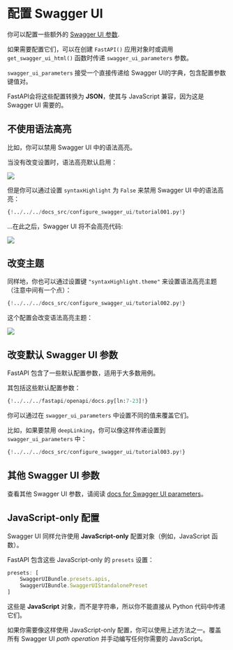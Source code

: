 # 配置 Swagger UI

你可以配置一些额外的 <a href="https://swagger.io/docs/open-source-tools/swagger-ui/usage/configuration/" class="external-link" target="_blank">Swagger UI 参数</a>.

如果需要配置它们，可以在创建 `FastAPI()` 应用对象时或调用 `get_swagger_ui_html()` 函数时传递 `swagger_ui_parameters` 参数。

`swagger_ui_parameters` 接受一个直接传递给 Swagger UI的字典，包含配置参数键值对。

FastAPI会将这些配置转换为 **JSON**，使其与 JavaScript 兼容，因为这是 Swagger UI 需要的。

## 不使用语法高亮

比如，你可以禁用 Swagger UI 中的语法高亮。

当没有改变设置时，语法高亮默认启用：

<img src="/img/tutorial/extending-openapi/image02.png">

但是你可以通过设置 `syntaxHighlight` 为 `False` 来禁用 Swagger UI 中的语法高亮：

```Python hl_lines="3"
{!../../../docs_src/configure_swagger_ui/tutorial001.py!}
```

...在此之后，Swagger UI 将不会高亮代码:

<img src="/img/tutorial/extending-openapi/image03.png">

## 改变主题

同样地，你也可以通过设置键 `"syntaxHighlight.theme"` 来设置语法高亮主题（注意中间有一个点）：

```Python hl_lines="3"
{!../../../docs_src/configure_swagger_ui/tutorial002.py!}
```

这个配置会改变语法高亮主题：

<img src="/img/tutorial/extending-openapi/image04.png">

## 改变默认 Swagger UI 参数

FastAPI 包含了一些默认配置参数，适用于大多数用例。

其包括这些默认配置参数：

```Python
{!../../../fastapi/openapi/docs.py[ln:7-23]!}
```

你可以通过在 `swagger_ui_parameters` 中设置不同的值来覆盖它们。

比如，如果要禁用 `deepLinking`，你可以像这样传递设置到 `swagger_ui_parameters` 中：

```Python hl_lines="3"
{!../../../docs_src/configure_swagger_ui/tutorial003.py!}
```

## 其他 Swagger UI 参数

查看其他 Swagger UI 参数，请阅读 <a href="https://swagger.io/docs/open-source-tools/swagger-ui/usage/configuration/" class="external-link" target="_blank">docs for Swagger UI parameters</a>。

## JavaScript-only 配置

Swagger UI 同样允许使用 **JavaScript-only** 配置对象（例如，JavaScript 函数）。

FastAPI 包含这些 JavaScript-only 的 `presets` 设置：

```JavaScript
presets: [
    SwaggerUIBundle.presets.apis,
    SwaggerUIBundle.SwaggerUIStandalonePreset
]
```

这些是 **JavaScript** 对象，而不是字符串，所以你不能直接从 Python 代码中传递它们。

如果你需要像这样使用 JavaScript-only 配置，你可以使用上述方法之一。覆盖所有 Swagger UI *path operation* 并手动编写任何你需要的 JavaScript。
